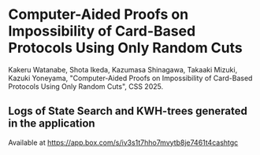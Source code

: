 # Computer-Aided Proofs on Impossibility of Card-Based Protocols Using Only Random Cuts
Kakeru Watanabe, Shota Ikeda, Kazumasa Shinagawa, Takaaki Mizuki, Kazuki Yoneyama, "Computer-Aided Proofs on Impossibility of Card-Based Protocols Using Only Random Cuts", CSS 2025.

## Logs of State Search and KWH-trees generated in the application
Available at https://app.box.com/s/iv3s1t7hho7mvytb8je7461t4cashtgc

